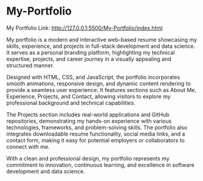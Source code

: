 # My-Portfolio

My Portfolio Link: http://127.0.0.1:5500/My-Portfolio/index.html

My portfolio is a modern and interactive web-based resume showcasing my skills, experience, and projects in full-stack development and data science. It serves as a personal branding platform, highlighting my technical expertise, projects, and career journey in a visually appealing and structured manner.

Designed with HTML, CSS, and JavaScript, the portfolio incorporates smooth animations, responsive design, and dynamic content rendering to provide a seamless user experience. It features sections such as About Me, Experience, Projects, and Contact, allowing visitors to explore my professional background and technical capabilities.

The Projects section includes real-world applications and GitHub repositories, demonstrating my hands-on experience with various technologies, frameworks, and problem-solving skills. The portfolio also integrates downloadable resume functionality, social media links, and a contact form, making it easy for potential employers or collaborators to connect with me.

With a clean and professional design, my portfolio represents my commitment to innovation, continuous learning, and excellence in software development and data science.
